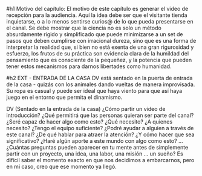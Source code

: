 #h1 Motivo del capítulo:
El motivo de este capítulo es generar el video de recepción para
la audiencia. Aquí la idea debe ser que el visitante tienda
inquietarse, o a lo menos sentirse curios@ de lo que pueda
presentarse en el canal. Se debe mostrar que la ciencia no es
solo un método absurdamente rígido y simplificado que puede
minimizarse a un set de pasos que deben cumplirse con irracional
dureza, sino que es una forma de interpretar la realidad que, si
bien no está exenta de una gran rigurosidad y esfuerzo, los
frutos de su práctica son evidencia clara de la humildad del
pensamiento que es consciente de la pequeñez, y la potencia que
pueden tener estos mecanismos para darnos libertades como
humanidad.

#h2 EXT - ENTRADA DE LA CASA
DV está sentado en la puerta de entrada de la casa - quizás con
los animales dando vueltas de manera improvisada. Su ropa es
casual y puede ser ideal que haya viento para que así haya juego
en el entorno que permita el dinamismo.

DV
(Sentado en la entrada de la casa)
¿Cómo partir un video de introducción? ¿Qué
permitirá que las personas quieran ser parte
del canal? ¿Seré capaz de hacer algo como
esto? ¿Qué necesito? ¿A quienes necesito?
¿Tengo el equipo suficiente? ¿Podré ayudar a
alguien a través de este canal? ¿De qué
hablar para atraer la atención? ¿Y cómo
hacer que sea significativo? ¿Haré algún
aporte a este mundo con algo como esto? ...
¿Cuántas preguntas pueden aparecer en tu
mente antes de simplemente partir con un
proyecto, una idea, una labor, una misión ...
un sueño? Es difícil saber el momento exacto
en que nos decidimos a embarcarnos, pero en
mi caso, creo que ese momento ya llegó.
